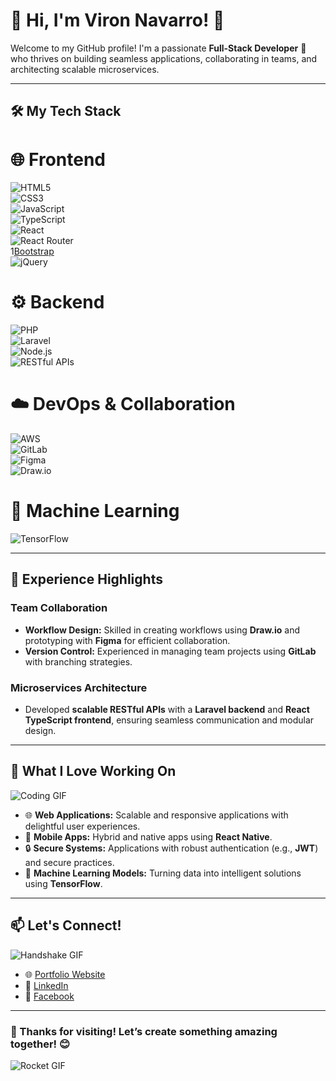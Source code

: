 # 🌟 Hi, I'm Viron Navarro! 👋  


Welcome to my GitHub profile! I'm a passionate **Full-Stack Developer** 🚀 who thrives on building seamless applications, collaborating in teams, and architecting scalable microservices.

---

## 🛠️ My Tech Stack  

# 🌐 Frontend  
![HTML5](https://img.shields.io/badge/-HTML5-E34F26?logo=html5&logoColor=white&style=for-the-badge)  
![CSS3](https://img.shields.io/badge/-CSS3-1572B6?logo=css3&logoColor=white&style=for-the-badge)  
![JavaScript](https://img.shields.io/badge/-JavaScript-F7DF1E?logo=javascript&logoColor=black&style=for-the-badge)  
![TypeScript](https://img.shields.io/badge/-TypeScript-007ACC?logo=typescript&logoColor=white&style=for-the-badge)  
![React](https://img.shields.io/badge/-React-61DAFB?logo=react&logoColor=black&style=for-the-badge)  
![React Router](https://img.shields.io/badge/-React%20Router-CA4245?logo=react-router&logoColor=white&style=for-the-badge)  
1[Bootstrap](https://img.shields.io/badge/-Bootstrap-7952B3?logo=bootstrap&logoColor=white&style=for-the-badge)  
![jQuery](https://img.shields.io/badge/-jQuery-0769AD?logo=jquery&logoColor=white&style=for-the-badge)  

# ⚙️ Backend  
![PHP](https://img.shields.io/badge/-PHP-777BB4?logo=php&logoColor=white&style=for-the-badge)  
![Laravel](https://img.shields.io/badge/-Laravel-FF2D20?logo=laravel&logoColor=white&style=for-the-badge)  
![Node.js](https://img.shields.io/badge/-Node.js-339933?logo=node.js&logoColor=white&style=for-the-badge)  
![RESTful APIs](https://img.shields.io/badge/-RESTful%20APIs-000000?style=for-the-badge&logo=api&logoColor=white)  

# ☁️ DevOps & Collaboration  
![AWS](https://img.shields.io/badge/-AWS-232F3E?logo=amazon-aws&logoColor=white&style=for-the-badge)  
![GitLab](https://img.shields.io/badge/-GitLab-FCA121?logo=gitlab&logoColor=white&style=for-the-badge)  
![Figma](https://img.shields.io/badge/-Figma-F24E1E?logo=figma&logoColor=white&style=for-the-badge)  
![Draw.io](https://img.shields.io/badge/-Draw.io-FF6F00?logo=diagram&logoColor=white&style=for-the-badge)  

# 🧠 Machine Learning  
![TensorFlow](https://img.shields.io/badge/-TensorFlow-FF6F00?logo=tensorflow&logoColor=white&style=for-the-badge)  

---

## 🚀 Experience Highlights  

### Team Collaboration  
- **Workflow Design:** Skilled in creating workflows using **Draw.io** and prototyping with **Figma** for efficient collaboration.  
- **Version Control:** Experienced in managing team projects using **GitLab** with branching strategies.  

### Microservices Architecture  
- Developed **scalable RESTful APIs** with a **Laravel backend** and **React TypeScript frontend**, ensuring seamless communication and modular design.  

---

## 🌟 What I Love Working On  
![Coding GIF](https://media.giphy.com/media/qgQUggAC3Pfv687qPC/giphy.gif)  

- 🌐 **Web Applications:** Scalable and responsive applications with delightful user experiences.  
- 📱 **Mobile Apps:** Hybrid and native apps using **React Native**.  
- 🔒 **Secure Systems:** Applications with robust authentication (e.g., **JWT**) and secure practices.  
- 🤖 **Machine Learning Models:** Turning data into intelligent solutions using **TensorFlow**.  

---

## 📫 Let's Connect!  
![Handshake GIF](https://media2.giphy.com/media/v1.Y2lkPTc5MGI3NjExeWduOHcwbWtnZWxsenY5azE4ZWh3N2tlMzB3eG1zeGwxMW9ycnVrcSZlcD12MV9pbnRlcm5hbF9naWZfYnlfaWQmY3Q9Zw/cGDgkEeqA78Q/giphy.webp)  

- 🌐 [Portfolio Website](https://viron1121.github.io/DigitalResume/)  
- 💼 [LinkedIn](https://www.linkedin.com/in/viron-navarro-182704287/)  
- 📘 [Facebook](https://www.facebook.com/phunghoatrien)  

---

### 🚀 Thanks for visiting! Let’s create something amazing together! 😊  
![Rocket GIF](https://media.giphy.com/media/du3J3cXyzhj75IOgvA/giphy.gif)  
